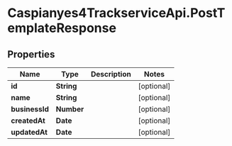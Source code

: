 # Caspianyes4TrackserviceApi.PostTemplateResponse

## Properties
Name | Type | Description | Notes
------------ | ------------- | ------------- | -------------
**id** | **String** |  | [optional] 
**name** | **String** |  | [optional] 
**businessId** | **Number** |  | [optional] 
**createdAt** | **Date** |  | [optional] 
**updatedAt** | **Date** |  | [optional] 
